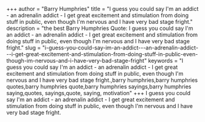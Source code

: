 +++
author = "Barry Humphries"
title = "I guess you could say I'm an addict - an adrenalin addict - I get great excitement and stimulation from doing stuff in public, even though I'm nervous and I have very bad stage fright."
description = "the best Barry Humphries Quote: I guess you could say I'm an addict - an adrenalin addict - I get great excitement and stimulation from doing stuff in public, even though I'm nervous and I have very bad stage fright."
slug = "i-guess-you-could-say-im-an-addict---an-adrenalin-addict---i-get-great-excitement-and-stimulation-from-doing-stuff-in-public-even-though-im-nervous-and-i-have-very-bad-stage-fright"
keywords = "I guess you could say I'm an addict - an adrenalin addict - I get great excitement and stimulation from doing stuff in public, even though I'm nervous and I have very bad stage fright.,barry humphries,barry humphries quotes,barry humphries quote,barry humphries sayings,barry humphries saying,quotes, sayings,quote, saying, motivation"
+++
I guess you could say I'm an addict - an adrenalin addict - I get great excitement and stimulation from doing stuff in public, even though I'm nervous and I have very bad stage fright.
